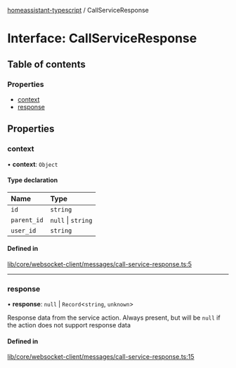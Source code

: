 [homeassistant-typescript](../README.md) / CallServiceResponse

# Interface: CallServiceResponse

## Table of contents

### Properties

- [context](CallServiceResponse.md#context)
- [response](CallServiceResponse.md#response)

## Properties

### context

• **context**: `Object`

#### Type declaration

| Name | Type |
| :------ | :------ |
| `id` | `string` |
| `parent_id` | ``null`` \| `string` |
| `user_id` | `string` |

#### Defined in

[lib/core/websocket-client/messages/call-service-response.ts:5](https://github.com/benwainwright/hass-ts/blob/847beec/src/lib/core/websocket-client/messages/call-service-response.ts#L5)

___

### response

• **response**: ``null`` \| `Record`\<`string`, `unknown`\>

Response data from the service action. Always present, but
will be `null` if the action does not support response data

#### Defined in

[lib/core/websocket-client/messages/call-service-response.ts:15](https://github.com/benwainwright/hass-ts/blob/847beec/src/lib/core/websocket-client/messages/call-service-response.ts#L15)
